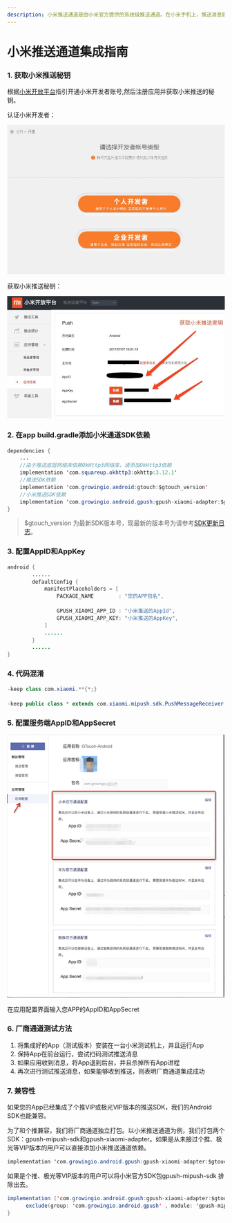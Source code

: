 ```yaml
---
description: 小米推送通道是由小米官方提供的系统级推送通道。在小米手机上，推送消息能够通过小米的系统通道抵达终端，并且无需打开应用就能够收到推送。
---
```


# 小米推送通道集成指南

### 1. 获取小米推送秘钥

根据[小米开放平台](https://dev.mi.com/console/appservice/push.html)指引开通小米开发者账号,然后注册应用并获取小米推送的秘钥。

认证小米开发者：

![](../../.gitbook/assets/3%20%282%29.png)

获取小米推送秘钥：

![](../../.gitbook/assets/4.png)

### 2. 在app build.gradle添加小米通道SDK依赖

```java
dependencies {
    ...
    //由于推送底层网络库依赖OkHttp3网络库，请添加OkHttp3依赖
    implementation 'com.squareup.okhttp3:okhttp:3.12.1'
    //推送SDK依赖
    implementation 'com.growingio.android:gtouch:$gtouch_version'
    //小米推送SDK依赖
    implementation 'com.growingio.android.gpush:gpush-xiaomi-adapter:$gtouch_version'
}
```

> $gtouch\_version 为最新SDK版本号，现最新的版本号为请参考[SDK更新日志](../integrations/changelog.md)。

### 3. 配置AppID和AppKey

```java
android {
        ......
        defaultConfig {
            manifestPlaceholders = [
                PACKAGE_NAME        : "您的APP包名",

                GPUSH_XIAOMI_APP_ID : "小米推送的AppId",
                GPUSH_XIAOMI_APP_KEY: "小米推送的AppKey",
            ]
            ......
        }
        ......
}
```

### 4. 代码混淆

```java
-keep class com.xiaomi.**{*;}

-keep public class * extends com.xiaomi.mipush.sdk.PushMessageReceiver
```

### 5. 配置服务端AppID和AppSecret

![](../../.gitbook/assets/5.png)

在应用配置界面输入您APP的AppID和AppSecret

### 6. 厂商通道测试方法

1. 将集成好的App（测试版本）安装在一台小米测试机上，并且运行App
2. 保持App在前台运行，尝试扫码测试推送消息
3. 如果应用收到消息，将App退到后台，并且杀掉所有App进程
4. 再次进行测试推送消息，如果能够收到推送，则表明厂商通道集成成功

### 7. 兼容性

如果您的App已经集成了个推VIP或极光VIP版本的推送SDK，我们的Android SDK也能兼容。

为了和个推兼容，我们将厂商通道独立打包。以小米推送通道为例，我们打包两个SDK：gpush-mipush-sdk和gpush-xiaomi-adapter。如果是从未接过个推、极光等VIP版本的用户可以直接添加小米推送通道依赖。

```java
implementation 'com.growingio.android.gpush:gpush-xiaomi-adapter:$gtouch_version'
```

如果是个推、极光等VIP版本的用户可以将小米官方SDK包gpush-mipush-sdk 排除出去。

```java
implementation ('com.growingio.android.gpush:gpush-xiaomi-adapter:$gtouch_version'){
      exclude(group: 'com.growingio.android.gpush' , module: 'gpush-mipush-sdk')
}
```

